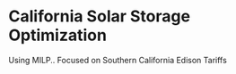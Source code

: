 # California Solar Storage Optimization

Using MILP..
Focused on Southern California Edison Tariffs
